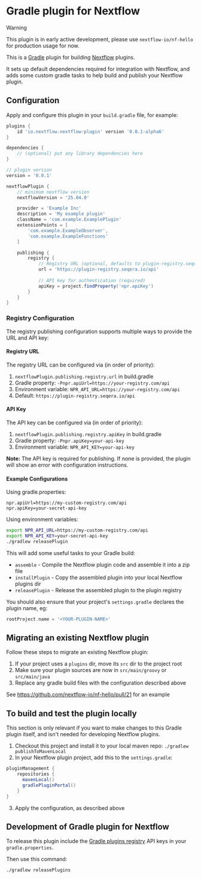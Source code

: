 # Gradle plugin for Nextflow

> [!WARNING]
> This plugin is in early active development, please use `nextflow-io/nf-hello` for production usage for now.

This is a [Gradle](https://gradle.org/) plugin for building [Nextflow](https://www.nextflow.io/) plugins.

It sets up default dependencies required for integration with Nextflow, and adds some custom gradle tasks
to help build and publish your Nextflow plugin.

## Configuration

Apply and configure this plugin in your `build.gradle` file, for example:

```gradle
plugins {
    id 'io.nextflow.nextflow-plugin' version '0.0.1-alpha6'
}

dependencies {
    // (optional) put any library dependencies here
}

// plugin version
version = '0.0.1'

nextflowPlugin {
    // minimum nextflow version
    nextflowVersion = '25.04.0'

    provider = 'Example Inc'
    description = 'My example plugin'
    className = 'com.example.ExamplePlugin'
    extensionPoints = [
        'com.example.ExampleObserver',
        'com.example.ExampleFunctions'
    ]

    publishing {
        registry {
            // Registry URL (optional, defaults to plugin-registry.seqera.io/api)
            url = 'https://plugin-registry.seqera.io/api'
            
            // API key for authentication (required)
            apiKey = project.findProperty('npr.apiKey')
        }
    }
}
```

### Registry Configuration

The registry publishing configuration supports multiple ways to provide the URL and API key:

#### Registry URL
The registry URL can be configured via (in order of priority):
1. `nextflowPlugin.publishing.registry.url` in build.gradle
2. Gradle property: `-Pnpr.apiUrl=https://your-registry.com/api`
3. Environment variable: `NPR_API_URL=https://your-registry.com/api`
4. Default: `https://plugin-registry.seqera.io/api`

#### API Key
The API key can be configured via (in order of priority):
1. `nextflowPlugin.publishing.registry.apiKey` in build.gradle
2. Gradle property: `-Pnpr.apiKey=your-api-key`
3. Environment variable: `NPR_API_KEY=your-api-key`

**Note:** The API key is required for publishing. If none is provided, the plugin will show an error with configuration instructions.

#### Example Configurations

Using gradle.properties:
```properties
npr.apiUrl=https://my-custom-registry.com/api
npr.apiKey=your-secret-api-key
```

Using environment variables:
```bash
export NPR_API_URL=https://my-custom-registry.com/api
export NPR_API_KEY=your-secret-api-key
./gradlew releasePlugin
```

This will add some useful tasks to your Gradle build:
* `assemble` - Compile the Nextflow plugin code and assemble it into a zip file
* `installPlugin` - Copy the assembled plugin into your local Nextflow plugins dir
* `releasePlugin` - Release the assembled plugin to the plugin registry

You should also ensure that your project's `settings.gradle` declares the plugin name, eg:
```gradle
rootProject.name = '<YOUR-PLUGIN-NAME>'
```

## Migrating an existing Nextflow plugin

Follow these steps to migrate an existing Nextflow plugin:

1. If your project uses a `plugins` dir, move its `src` dir to the project root
2. Make sure your plugin sources are now in `src/main/groovy` or `src/main/java`
3. Replace any gradle build files with the configuration described above

See https://github.com/nextflow-io/nf-hello/pull/21 for an example

## To build and test the plugin locally

This section is only relevant if you want to make changes to this Gradle plugin itself, and isn't 
needed for developing Nextflow plugins.

1. Checkout this project and install it to your local maven repo: `./gradlew publishToMavenLocal`
2. In your Nextflow plugin project, add this to the `settings.gradle`:
```gradle
pluginManagement {
    repositories {
      mavenLocal()
      gradlePluginPortal()
    }
}
```
3. Apply the configuration, as described above



## Development of Gradle plugin for Nextflow 

To release this plugin include the [Gradle plugins registry](https://plugins.gradle.org) API keys in your `gradle.properties`. 

Then use this command:


```
./gradlew releasePlugins
```

